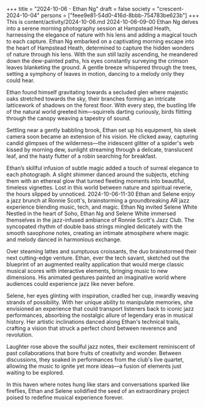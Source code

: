 +++
title = "2024-10-06 - Ethan Ng"
draft = false
society = "crescent-2024-10-04"
persons = ["feee9e81-54d0-416d-8bbb-754783be623b"]
+++
This is content/activity/2024-10-06.md
2024-10-06-09-00
Ethan Ng delves into a serene morning photography session at Hampstead Heath, harnessing the elegance of nature with his lens and adding a magical touch to each capture.
Ethan Ng embarked on a captivating morning escape into the heart of Hampstead Heath, determined to capture the hidden wonders of nature through his lens. With the sun still lazily ascending, he meandered down the dew-painted paths, his eyes constantly surveying the crimson leaves blanketing the ground. A gentle breeze whispered through the trees, setting a symphony of leaves in motion, dancing to a melody only they could hear. 

Ethan found himself gravitating towards a secluded glen where majestic oaks stretched towards the sky, their branches forming an intricate latticework of shadows on the forest floor. With every step, the bustling life of the natural world greeted him—squirrels darting curiously, birds flitting through the canopy weaving a tapestry of sound.

Settling near a gently babbling brook, Ethan set up his equipment, his sleek camera soon became an extension of his vision. He clicked away, capturing candid glimpses of the wilderness—the iridescent glitter of a spider's web kissed by morning dew, sunlight streaming through a delicate, translucent leaf, and the hasty flutter of a robin searching for breakfast.

Ethan’s skillful infusion of subtle magic added a touch of surreal elegance to each photograph. A slight shimmer danced around the subjects, etching them with an ethereal glow that turned fleeting moments into beautiful, timeless vignettes. Lost in this world between nature and spiritual reverie, the hours slipped by unnoticed.
2024-10-06-11-30
Ethan and Selene enjoy a jazz brunch at Ronnie Scott's, brainstorming a groundbreaking AR jazz experience blending music, tech, and magic.
Ethan Ng invited Selene White
Nestled in the heart of Soho, Ethan Ng and Selene White immersed themselves in the jazz-infused ambiance of Ronnie Scott's Jazz Club. The syncopated rhythm of double bass strings mingled delicately with the smooth saxophone notes, creating an intimate atmosphere where magic and melody danced in harmonious exchange.

Over steaming lattes and sumptuous croissants, the duo brainstormed their next cutting-edge venture. Ethan, ever the tech savant, sketched out the blueprint of an augmented reality application that would merge classic musical scores with interactive elements, bringing music to new dimensions. His animated gestures painted an imaginative world where audiences could experience jazz like never before.

Selene, her eyes glinting with inspiration, cradled her cup, inwardly weaving strands of possibility. With her unique ability to manipulate memories, she envisioned an experience that could transport listeners back to iconic jazz performances, absorbing the nostalgic allure of legendary eras in musical history. Her artistic inclinations danced along Ethan's technical trails, crafting a vision that struck a perfect chord between reverence and revolution.

Laughter rose above the soulful jazz notes, their excitement reminiscent of past collaborations that bore fruits of creativity and wonder. Between discussions, they soaked in performances from the club's live quartet, allowing the music to ignite yet more ideas—a fusion of elements just waiting to be explored.

In this haven where notes hung like stars and conversations sparked like fireflies, Ethan and Selene solidified the seed of an extraordinary project poised to redefine musical experience forever.
